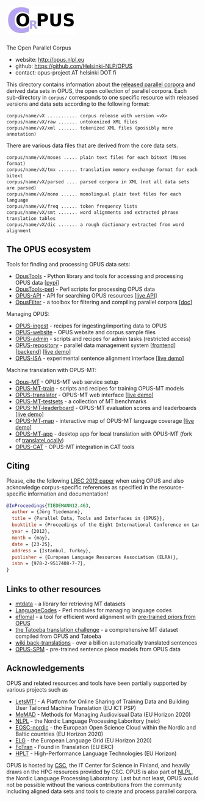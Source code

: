 # ![OPUS](img/opus_small.jpg)

The Open Parallel Corpus


* website: http://opus.nlpl.eu
* github: https://github.com/Helsinki-NLP/OPUS
* contact: opus-project AT helsinki DOT fi


This directory contains information about the [released parallel corpora](RELEASES.md) and derived data
sets in OPUS, the open collection of parallel corpora. Each sub-directory in `corpus/`
corresponds to one specific resource with released versions and data sets
according to the following format:


~~~
corpus/name/vX ........... corpus release with version <vX>
corpus/name/vX/raw ....... untokenized XML files
corpus/name/vX/xml ....... tokenized XML files (possibly more annotation)
~~~

There are various data files that are derived from the core data sets.

~~~
corpus/name/vX/moses ..... plain text files for each bitext (Moses format)
corpus/name/vX/tmx ....... translation memory exchange format for each bitext
corpus/name/vX/parsed .... parsed corpora in XML (not all data sets are parsed)
corpus/name/vX/mono ...... monolingual plain text files for each language
corpus/name/vX/freq ...... token frequency lists
corpus/name/vX/smt ....... word alignments and extracted phrase translation tables
corpus/name/vX/dic ....... a rough dictionary extracted from word alignment
~~~

## The OPUS ecosystem

Tools for finding and processing OPUS data sets:

* [OpusTools](https://github.com/Helsinki-NLP/OpusTools) - Python library and tools for accessing and processing OPUS data [[pypi](https://pypi.org/project/opustools/)]
* [OpusTools-perl](https://github.com/Helsinki-NLP/OpusTools-perl) - Perl scripts for processing OPUS data
* [OPUS-API](https://github.com/Helsinki-NLP/OPUS-API) - API for searching OPUS resources [[live API](https://opus.nlpl.eu/opusapi/)]
* [OpusFilter](https://github.com/Helsinki-NLP/OpusFilter) - a toolbox for filtering and compiling parallel corpora [[doc](https://helsinki-nlp.github.io/OpusFilter/)]


Managing OPUS:

* [OPUS-ingest](https://github.com/Helsinki-NLP/OPUS-ingest) - recipes for ingesting/importing data to OPUS
* [OPUS-website](https://github.com/Helsinki-NLP/OPUS-website) - OPUS website and corpus sample files
* [OPUS-admin](https://github.com/Helsinki-NLP/OPUS-admin) - scripts and recipes for admin tasks (restricted access)
* [OPUS-repository](https://opus-repository.ling.helsinki.fi) - parallel data management system [[frontend](https://github.com/Helsinki-NLP/OPUS-interface)] [[backend](https://github.com/Helsinki-NLP/OPUS-repository)] [[live demo](https://opus-repository.ling.helsinki.fi)]
* [OPUS-ISA](https://github.com/Helsinki-NLP/OPUS-ISA) - experimental sentence alignment interface [[live demo](https://opus.nlpl.eu/isa/isa.php)]


Machine translation with OPUS-MT:

* [Opus-MT](https://github.com/Helsinki-NLP/Opus-MT) - OPUS-MT web service setup
* [OPUS-MT-train](https://github.com/Helsinki-NLP/OPUS-MT-train) - scripts and recipes for training OPUS-MT models
* [OPUS-translator](https://github.com/Helsinki-NLP/OPUS-translator) - OPUS-MT web interface [[live demo](https://translate.ling.helsinki.fi/)]
* [OPUS-MT-testsets](https://github.com/Helsinki-NLP/OPUS-MT-testsets) - a collection of MT benchmarks
* [OPUS-MT-leaderboard](https://github.com/Helsinki-NLP/OPUS-MT-leaderboard) - OPUS-MT evaluation scores and leaderboards [[live demo](https://opus.nlpl.eu/leaderboard/)]
* [OPUS-MT-map](https://github.com/Helsinki-NLP/OPUS-MT-map) - interactive map of OPUS-MT language coverage [[live demo](https://opus.nlpl.eu/NMT-map/Tatoeba-all/src2trg/index.html)]
* [OPUS-MT-app](https://github.com/Helsinki-NLP/OPUS-MT-app) - desktop app for local translation with OPUS-MT (fork of [translateLocally](https://github.com/XapaJIaMnu/translateLocally))
* [OPUS-CAT](https://github.com/Helsinki-NLP/OPUS-CAT) - OPUS-MT integration in CAT tools




## Citing

Please, cite the following [LREC 2012 paper](https://aclanthology.org/L12-1246/) when using OPUS
and also acknowledge corpus-specific references as specified in the resource-specific information and documentation!

```bibtex
@InProceedings{TIEDEMANN12.463,
  author = {Jörg Tiedemann},
  title = {Parallel Data, Tools and Interfaces in {OPUS}},
  booktitle = {Proceedings of the Eight International Conference on Language Resources and Evaluation (LREC'12)},
  year = {2012},
  month = {may},
  date = {23-25},
  address = {Istanbul, Turkey},
  publisher = {European Language Resources Association (ELRA)},
  isbn = {978-2-9517408-7-7},
}
```


## Links to other resources

* [mtdata](https://github.com/thammegowda/mtdata) - a library for retrieving MT datasets
* [LanguageCodes](https://github.com/Helsinki-NLP/LanguageCodes) - Perl modules for managing language codes
* [eflomal](https://github.com/robertostling/eflomal) - a tool for efficient word alignment with [pre-trained priors from OPUS](https://opus.nlpl.eu/eflomal-priors.html)
* [the Tatoeba translation challenge](https://github.com/Helsinki-NLP/Tatoeba-Challenge) - a comprehensive MT dataset compiled from OPUS and Tatoeba
* [wiki back-translations](https://github.com/Helsinki-NLP/Tatoeba-Challenge/blob/master/data/Backtranslations.md) - over a billion automatically translated sentences
* [OPUS-SPM](https://github.com/Helsinki-NLP/OPUS-MT-train/blob/master/tatoeba/SentencePieceModels.md) - pre-trained sentence piece models from OPUS data



## Acknowledgements

OPUS and related resources and tools have been partially supported by various projects such as

* [LetsMT!](http://project.letsmt.eu/) - A Platform for Online Sharing
of Training Data and Building User Tailored Machine Translation (EU ICT PSP)
* [MeMAD](https://memad.eu/) - Methods for Managing Audiovisual Data (EU Horizon 2020)
* [NLPL](https://wiki.neic.no/wiki/Nordic_language_processing_laboratory) - the Nordic Language Processing Laboritory (neic)
* [EOSC-nordic](https://www.eosc-nordic.eu/) - the European Open Science Cloud within the Nordic and Baltic countries (EU Horizon 2020)
* [ELG](https://live.european-language-grid.eu/catalogue/project/2866) - the European Language Grid (EU Horizon 2020)
* [FoTran](https://www.helsinki.fi/en/researchgroups/natural-language-understanding) - Found in Translation (EU ERC)
* [HPLT](https://hplt-project.org/) - High-Performance Language Technologies (EU Horizon)

OPUS is hosted by [CSC](https://www.csc.fi), the IT Center for Science in Finland, and heavily draws on the HPC resources provided by CSC. OPUS is also part of [NLPL](http://wiki.nlpl.eu), the Nordic Language Processing Laboratory. Last but not least, OPUS would not be possible without the various contributions from the community including aligned data sets and tools to create and process parallel corpora.